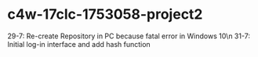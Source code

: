 # c4w-17clc-1753058-project2

29-7: Re-create Repository in PC because fatal error in Windows 10\n
31-7: Initial log-in interface and add hash function

